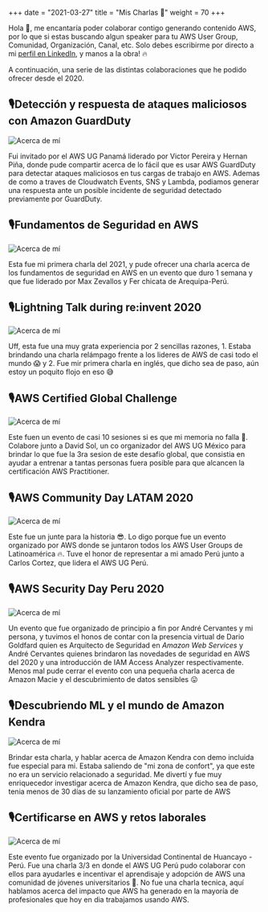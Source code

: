 +++
date = "2021-03-27"
title = "Mis Charlas 💬"
weight = 70
+++

Hola 👋, me encantaría poder colaborar contigo generando contenido AWS, por lo que si estas buscando algun speaker para tu AWS User Group, Comunidad, Organización, Canal, etc. Solo debes escribirme por directo a mi [perfil en LinkedIn](https://www.linkedin.com/in/gerardokaztro/), y manos a la obra! 🔥

A continuación, una serie de las distintas colaboraciones que he podido ofrecer desde el 2020.

## 🎙Detección y respuesta de ataques maliciosos con Amazon GuardDuty
![Acerca de mí](../images/charla-ugpanama.jpeg)

Fui invitado por el AWS UG Panamá liderado por Victor Pereira y Hernan Piña, donde pude compartir acerca de lo fácil que es usar AWS GuardDuty para detectar ataques maliciosos en tus cargas de trabajo en AWS. Ademas de como a traves de Cloudwatch Events, SNS y Lambda, podiamos generar una respuesta ante un posible incidente de seguridad detectado previamente por GuardDuty.

## 🎙Fundamentos de Seguridad en AWS
![Acerca de mí](../images/charla-preworkshop.jpg)

Esta fue mi primera charla del 2021, y pude ofrecer una charla acerca de los fundamentos de seguridad en AWS en un evento que duro 1 semana y que fue liderado por Max Zevallos y Fer chicata de Arequipa-Perú.

## 🎙Lightning Talk during re:invent 2020
![Acerca de mí](../images/charla-reinvent.jpg)

Uff, esta fue una muy grata experiencia por 2 sencillas razones, 1. Estaba brindando una charla relámpago frente a los lideres de AWS de casi todo el mundo 😱 y 2. Fue mir primera charla en inglés, que dicho sea de paso, aún estoy un poquito flojo en eso 😅

## 🎙AWS Certified Global Challenge
![Acerca de mí](../images/charla-globalchallenge.jpeg)

Este fuen un evento de casi 10 sesiones si es que mi memoria no falla 🤔. Colabore junto a David Sol, un co organizador del AWS UG México para brindar lo que fue la 3ra sesion de este desafío global, que consistia en ayudar a entrenar a tantas personas fuera posible para que alcancen la certificación AWS Practitioner.

## 🎙AWS Community Day LATAM 2020
![Acerca de mí](../images/charla-awslatam.jpg)

Este fue un junte para la historia 😎. Lo digo porque fue un evento organizado por AWS donde se juntaron todos los AWS User Groups de Latinoamérica 🔥. Tuve el honor de representar a mi amado Perú junto a Carlos Cortez, que lidera el AWS UG Perú.

## 🎙AWS Security Day Peru 2020
![Acerca de mí](../images/charla-ugperu-securityday.jpeg)

Un evento que fue organizado de principio a fin por André Cervantes y mi persona, y tuvimos el honos de contar con la presencia virtual de Dario Goldfard quien es Arquitecto de Seguridad en *Amazon Web Services* y André Cervantes quienes brindaron las novedades de seguridad en AWS del 2020 y una introducción de IAM Access Analyzer respectivamente. Menos mal pude cerrar el evento con una pequeña charla acerca de Amazon Macie y el descubrimiento de datos sensibles 😛

## 🎙Descubriendo ML y el mundo de Amazon Kendra
![Acerca de mí](../images/charla-ugperu-kendra.png)

Brindar esta charla, y hablar acerca de Amazon Kendra con demo incluida fue especial para mi. Estaba saliendo de "mi zona de confort", ya que este no era un servicio relacionado a seguridad. Me divertí y fue muy enriquecedor investigar acerca de Amazon Kendra, que dicho sea de paso, tenia menos de 30 días de su lanzamiento oficial por parte de AWS

## 🎙Certificarse en AWS y retos laborales
![Acerca de mí](../images/charla-acmchapter.jpeg)

Este evento fue organizado por la Universidad Continental de Huancayo - Perú. Fue una charla 3/3 en donde el AWS UG Perú pudo colaborar con ellos para ayudarles e incentivar el aprendisaje y adopción de AWS una comunidad de jóvenes universitarios 🤗. No fue una charla tecnica, aquí hablamos acerca del impacto que AWS ha generado en la mayoría de profesionales que hoy en dia trabajamos usando AWS.